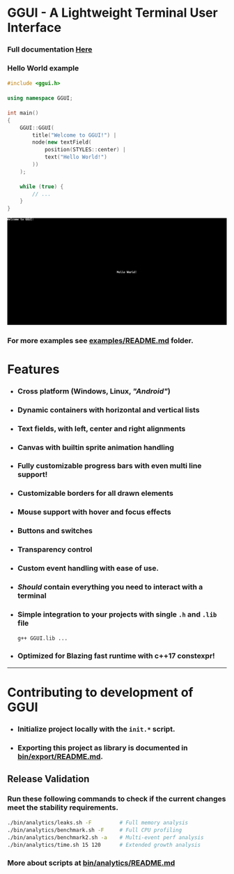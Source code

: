 # **GGUI** - A Lightweight Terminal User Interface

### Full documentation [Here](https://gabidal.github.io/GGUI-Document/)

### Hello World example
```C++
#include <ggui.h>

using namespace GGUI;

int main() 
{
    GGUI::GGUI(
        title("Welcome to GGUI!") | 
        node(new textField( 
            position(STYLES::center) | 
            text("Hello World!")
        ))
    );

    while (true) {
        // ... 
    }
}
```

<img src="./bin/img/helloWorld.png">

### For more examples see [examples/README.md](./examples/README.md) folder. 

# Features
 - ### Cross platform (Windows, Linux, *"Android"*)
 - ### **Dynamic containers** with **horizontal** and **vertical** lists
 - ### **Text fields**, with left, center and right alignments
 - ### **Canvas** with builtin **sprite animation** handling
 - ### Fully customizable **progress bars** with even **multi line** support!
 - ### Customizable borders for all drawn elements
 - ### **Mouse support** with hover and focus effects
 - ### **Buttons** and **switches**
 - ### **Transparency** control
 - ### Custom **event handling** with ease of use.
 - ### *Should* contain everything you need to **interact with a terminal**
 - ### **Simple integration** to your projects with single `.h` and `.lib` file
    ```
    g++ GGUI.lib ...
    ```
 - ### **Optimized** for **Blazing fast** runtime with c++17 constexpr!

--- 

# Contributing to development of **GGUI**
- ### Initialize project locally with the `init.*` script.
- ### Exporting this project as library is documented in [bin/export/README.md](./bin/export/README.md).


## Release Validation
### Run these following commands to check if the current changes meet the stability requirements.
```bash
./bin/analytics/leaks.sh -F         # Full memory analysis
./bin/analytics/benchmark.sh -F     # Full CPU profiling
./bin/analytics/benchmark2.sh -a    # Multi-event perf analysis
./bin/analytics/time.sh 15 120      # Extended growth analysis
```
### More about scripts at [bin/analytics/README.md](./bin/analytics/README.md)

